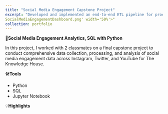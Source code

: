 ```yaml
---
title: "Social Media Engagement Capstone Project"
excerpt: "Developed and implemented an end-to-end ETL pipeline for processing social media engagement data across Instagram, Twitter, and YouTube. The pipeline encompassed extracting raw data, performing data transformation using **Python**, orchestrating the pipeline on PostgreSQL, and creating a dashboard using **Tableau**. [View Code on GitHub](https://github.com/tpham16/TKH-Social-Media-Engagement-Analytics) <br/><a href='https://github.com/tpham16/TKH-Social-Media-Engagement-Analytics'><img src='./images/SocialMediaEngagementDashboard.png' width='50%'></a>"
SocialMediaEngagementDashboard.png' width='50%'>"
collection: portfolio
---
```


📱**Social Media Engagement Analytics, SQL with Python** 

In this project, I worked with 2 classmates on a final capstone project to conduct comprehensive data collection, processing, and analysis of
social media engagement data across Instagram, Twitter, and YouTube for The Knowledge House. 

🛠️**Tools**
* Python
* SQL
* Jupyter Notebook

💡**Highlights** 
